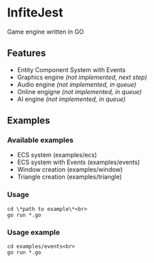# InfiteJest
Game engine written in GO

## Features
- Entity Component System with Events
- Graphics engine *(not implemented, next step)*
- Audio engine *(not implemented, in queue)*
- Online engigne *(not implemented, in queue)*
- AI engine *(not implemented, in queue)*

## Examples
### Available examples
- ECS system (examples/ecs)
- ECS system with Events (examples/events)
- Window creation (examples/window)
- Triangle creation (examples/triangle) 

### Usage
```
cd \*path to example\*<br>
go run *.go
```

### Usage example
```
cd examples/events<br>
go run *.go
```
